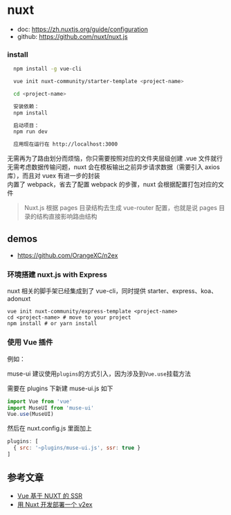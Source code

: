 # nuxt

* doc: https://zh.nuxtjs.org/guide/configuration
* github: https://github.com/nuxt/nuxt.js

### install
```sh
  npm install -g vue-cli

  vue init nuxt-community/starter-template <project-name>

  cd <project-name>

  安装依赖：
  npm install

  启动项目：
  npm run dev

  应用现在运行在 http://localhost:3000
```

无需再为了路由划分而烦恼，你只需要按照对应的文件夹层级创建 .vue 文件就行  
无需考虑数据传输问题，nuxt 会在模板输出之前异步请求数据（需要引入 axios 库），而且对 vuex 有进一步的封装  
内置了 webpack，省去了配置 webpack 的步骤，nuxt 会根据配置打包对应的文件  


> Nuxt.js 根据 pages 目录结构去生成 vue-router 配置，也就是说 pages 目录的结构直接影响路由结构

## demos
  - https://github.com/OrangeXC/n2ex
  
### 环境搭建 nuxt.js with Express
  nuxt 相关的脚手架已经集成到了 vue-cli，同时提供 starter、express、koa、adonuxt
  ```
  vue init nuxt-community/express-template <project-name>
  cd <project-name> # move to your project
  npm install # or yarn install
  ```


### 使用 Vue 插件
例如：

muse-ui 建议使用` plugins `的方式引入，因为涉及到` Vue.use `挂载方法

需要在 plugins 下新建 muse-ui.js 如下
```js
import Vue from 'vue'
import MuseUI from 'muse-ui'
Vue.use(MuseUI)
```
然后在 nuxt.config.js 里面加上
```js
plugins: [
  { src: '~plugins/muse-ui.js', ssr: true }
]
```

## 参考文章
  - [Vue 基于 NUXT 的 SSR](https://orangexc.xyz/2016/12/27/Vue-nuxt-based-ssr/)
  - [用 Nuxt 开发部署一个 v2ex](http://orangexc.xyz/2017/06/19/N2ex)

